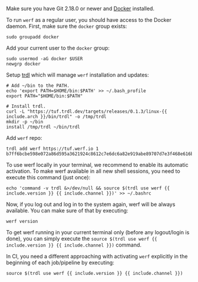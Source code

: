 Make sure you have Git 2.18.0 or newer and [Docker](https://docs.docker.com/get-docker) installed.

To run `werf` as a regular user, you should have access to the Docker daemon. First, make sure the `docker` group exists:

```shell
sudo groupadd docker
```

Add your current user to the `docker` group:

```
sudo usermod -aG docker $USER
newgrp docker
```

Setup [trdl](https://github.com/werf/trdl) which will manage `werf` installation and updates:
```shell
# Add ~/bin to the PATH.
echo 'export PATH=$HOME/bin:$PATH' >> ~/.bash_profile
export PATH="$HOME/bin:$PATH"

# Install trdl.
curl -L "https://tuf.trdl.dev/targets/releases/0.1.3/linux-{{ include.arch }}/bin/trdl" -o /tmp/trdl
mkdir -p ~/bin
install /tmp/trdl ~/bin/trdl
```

Add `werf` repo:
```shell
trdl add werf https://tuf.werf.io 1 b7ff6bcbe598e072a86d595a3621924c8612c7e6dc6a82e919abe89707d7e3f468e616b5635630680dd1e98fc362ae5051728406700e6274c5ed1ad92bea52a2
```

To use werf locally in your terminal, we recommend to enable its automatic activation. To make werf available in all new shell sessions, you need to execute this command (just once):
```shell
echo 'command -v trdl &>/dev/null && source $(trdl use werf {{ include.version }} {{ include.channel }})' >> ~/.bashrc
```

Now, if you log out and log in to the system again, werf will be always available. You can make sure of that by executing:

```shell
werf version
```

To get werf running in your current terminal only (before any logout/login is done), you can simply execute the `source $(trdl use werf {{ include.version }} {{ include.channel }})` command.

In CI, you need a different approaching with activating `werf` explicitly in the beginning of each job/pipeline by executing:
```shell
source $(trdl use werf {{ include.version }} {{ include.channel }})
```
